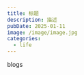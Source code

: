 ```yaml
---
title: 标题
description: 描述
pubDate: 2025-01-11
image: /image/image.jpg
categories:
  - life
---
```


blogs
